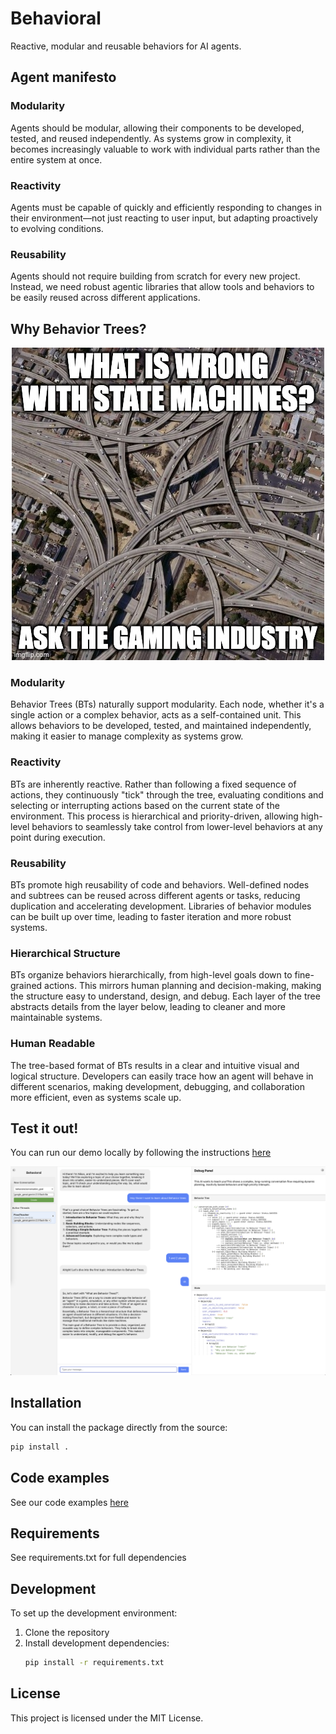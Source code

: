 # Behavioral

Reactive, modular and reusable behaviors for AI agents.

## Agent manifesto

### Modularity

Agents should be modular, allowing their components to be developed, tested, and reused independently. As systems grow in complexity, it becomes increasingly valuable to work with individual parts rather than the entire system at once.

### Reactivity

Agents must be capable of quickly and efficiently responding to changes in their environment—not just reacting to user input, but adapting proactively to evolving conditions.

### Reusability

Agents should not require building from scratch for every new project. Instead, we need robust agentic libraries that allow tools and behaviors to be easily reused across different applications.

## Why Behavior Trees?

<p align="center">
    <img
      src="./assets/fsms.jpg"
    />
</p>

### Modularity

Behavior Trees (BTs) naturally support modularity. Each node, whether it's a single action or a complex behavior, acts as a self-contained unit. This allows behaviors to be developed, tested, and maintained independently, making it easier to manage complexity as systems grow.

### Reactivity

BTs are inherently reactive. Rather than following a fixed sequence of actions, they continuously "tick" through the tree, evaluating conditions and selecting or interrupting actions based on the current state of the environment. This process is hierarchical and priority-driven, allowing high-level behaviors to seamlessly take control from lower-level behaviors at any point during execution.

### Reusability

BTs promote high reusability of code and behaviors. Well-defined nodes and subtrees can be reused across different agents or tasks, reducing duplication and accelerating development. Libraries of behavior modules can be built up over time, leading to faster iteration and more robust systems.

### Hierarchical Structure

BTs organize behaviors hierarchically, from high-level goals down to fine-grained actions. This mirrors human planning and decision-making, making the structure easy to understand, design, and debug. Each layer of the tree abstracts details from the layer below, leading to cleaner and more maintainable systems.

### Human Readable

The tree-based format of BTs results in a clear and intuitive visual and logical structure. Developers can easily trace how an agent will behave in different scenarios, making development, debugging, and collaboration more efficient, even as systems scale up.


## Test it out!

You can run our demo locally by following the instructions [here](./demo/README.md)

<p align="center">
    <img
      src="./assets/demo.png"
    />
</p>

## Installation

You can install the package directly from the source:

```bash
pip install .
```
## Code examples

See our code examples [here](./demo/examples/)

## Requirements

See requirements.txt for full dependencies

## Development

To set up the development environment:

1. Clone the repository
2. Install development dependencies:
   ```bash
   pip install -r requirements.txt
   ```

## License

This project is licensed under the MIT License. 